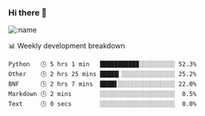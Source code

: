 ### Hi there 👋

<!--
**lv2020/lv2020** is a ✨ _special_ ✨ repository because its `README.md` (this file) appears on your GitHub profile.

Here are some ideas to get you started:

- 🔭 I’m currently working on ...
- 🌱 I’m currently learning ...
- 👯 I’m looking to collaborate on ...
- 🤔 I’m looking for help with ...
- 💬 Ask me about ...
- 📫 How to reach me: ...
- 😄 Pronouns: ...
- ⚡ Fun fact: ...
-->
![:name](https://count.getloli.com/get/@:lv2020)
 <!-- waka-box start -->
📊 Weekly development breakdown
```text
Python   🕓 5 hrs 1 min   ██████████▉░░░░░░░░░░ 52.3%
Other    🕓 2 hrs 25 mins █████▎░░░░░░░░░░░░░░░ 25.2%
BNF      🕓 2 hrs 7 mins  ████▋░░░░░░░░░░░░░░░░ 22.0%
Markdown 🕓 2 mins        ░░░░░░░░░░░░░░░░░░░░░  0.5%
Text     🕓 0 secs        ░░░░░░░░░░░░░░░░░░░░░  0.0%
```
<!-- Powered by https://github.com/YouEclipse/waka-box-go . -->
<!-- waka-box end -->
